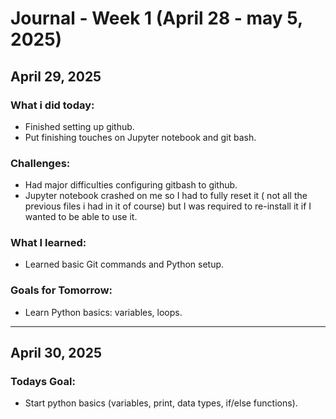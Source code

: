 # Journal - Week 1 (April 28 - may 5, 2025)

## April 29, 2025

### What i did today: 
- Finished setting up github.
- Put finishing touches on Jupyter notebook and git bash.

### Challenges:
- Had major difficulties configuring gitbash to github.
- Jupyter notebook crashed on me so I had to fully reset it ( not all the previous files i had in it of course) but I was required to re-install it if I wanted to be able to use it.
 
### What I learned:
- Learned basic Git commands and Python setup.

### Goals for Tomorrow: 
- Learn Python basics: variables, loops.


---

## April 30, 2025

### Todays Goal:
- Start python basics (variables, print, data types, if/else functions).
